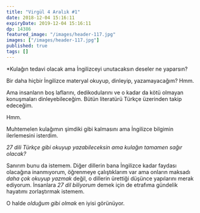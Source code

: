 ```yaml
---
title: "Virgül 4 Aralık #1"
date: 2018-12-04 15:16:11
expiryDate: 2019-12-04 15:16:11
dp: 14386
featured_image: "/images/header-117.jpg"
images: ["/images/header-117.jpg"]
published: true
tags: []
---
```






*Kulağın tedavi olacak ama İngilizceyi unutacaksın deseler ne yaparsın?

Bir daha hiçbir İngilizce materyal okuyup, dinleyip, yazamayacağım? Hmm. 

Ama insanların boş laflarını, dedikodularını ve o kadar da kötü olmayan
konuşmaları dinleyebileceğim. Bütün literatürü Türkçe üzerinden takip edeceğim.

Hmm.

Muhtemelen kulağımın şimdiki gibi kalmasını ama İngilizce bilgimin ilerlemesini
isterdim.

*27 dili Türkçe gibi okuyup yazabileceksin ama kulağın tamamen sağır olacak?* 

Sanırım bunu da istemem. Diğer dillerin bana İngilizce kadar faydası olacağına
inanmıyorum, öğrenmeye çalıştıklarım var ama onların maksadı *daha çok okuyup
yazmak* değil, o dillerin ürettiği düşünce yapılarını merak ediyorum. İnsanlara
*27 dil biliyorum* demek için de etrafıma gündelik hayatımı zorlaştırmak
istemem.

O halde *olduğum gibi olmak* en iyisi görünüyor. 

